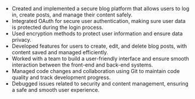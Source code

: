 - Created and implemented a secure blog platform that allows users to log in, create posts, and manage their content safely.
- Integrated OAuth for secure user authentication, making sure user data is protected during the login process.
- Used encryption methods to protect user information and ensure data privacy.
- Developed features for users to create, edit, and delete blog posts, with content saved and managed efficiently.
- Worked with a team to build a user-friendly interface and ensure smooth interaction between the front-end and back-end systems.
- Managed code changes and collaboration using Git to maintain code quality and track development progress.
- Debugged issues related to security and content management, ensuring a safe and smooth user experience.